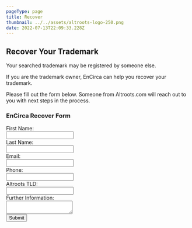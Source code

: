 ```yaml
---
pageType: page
title: Recover
thumbnail: ../../assets/altroots-logo-250.png
date: 2022-07-13T22:09:33.228Z
---
```

<h2>Recover Your Trademark</h2> <p>Your searched trademark may be registered by someone else. </p><p>If you are the trademark owner, EnCirca can help you recover your trademark.</p><p>Please fill out the form below. Someone from Altroots.com will reach out to you with next steps in the process.</p>
<form data-netlify-recaptcha="true" class="enc-form" name="contact" id="contact" method="POST" data-netlify="true" netlify><h3>EnCirca Recover Form</h3>
            <div>
                First Name:<br /><input name="first-name" type="text" />
            </div>
            <div>
                Last Name:<br /><input name="last-name" type="text" />
            </div>
            <div>
                Email:<br /><input type="text" name="email" />
            </div>               <div>
                Phone:<br /><input type="text" name="phone" />
            </div>              <div>
                Altroots TLD:<br /><input type="text" name="email" />
            </div>                           
            <div>
                Further Information:<br /><textarea name="comments"></textarea>
            </div>
            <div>
                <div data-netlify-recaptcha="true"></div>
                <button type="submit">Submit</button>
        </form>
    </div>
</div>